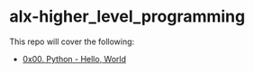 # alx-higher_level_programming
This repo will cover the following:
- [0x00. Python - Hello, World](https://github.com/ginabeki/alx-higher_level_programming/tree/main/0x00-python-hello_world)
